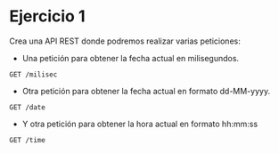 # Ejercicio 1

Crea una API REST donde podremos realizar varias peticiones:

- Una petición para obtener la fecha actual en milisegundos.

```
GET /milisec
```

- Otra petición para obtener la fecha actual en formato dd-MM-yyyy.

```
GET /date
```

- Y otra petición para obtener la hora actual en formato hh:mm:ss

```
GET /time
``` 